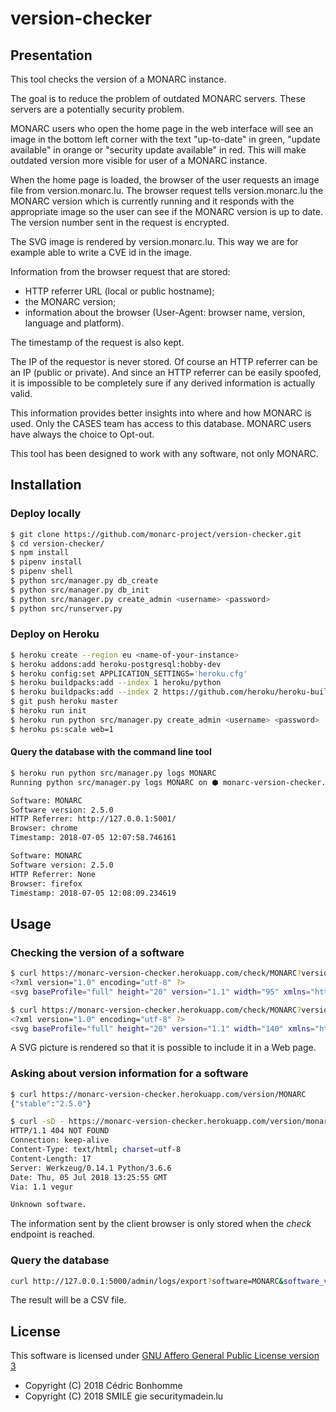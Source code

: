 # version-checker

## Presentation

This tool checks the version of a MONARC instance.

The goal is to reduce the problem of outdated MONARC servers. These servers are
a potentially security problem.

MONARC users who open the home page in the web interface will see an image in
the bottom left corner with the text "up-to-date" in green, "update available"
in orange  or "security update available" in red.
This will make outdated version more visible for user of a MONARC instance.

When the home page is loaded, the browser of the user requests an image file
from version.monarc.lu.
The browser request tells version.monarc.lu the MONARC version which is
currently running and it responds with the appropriate image so the user can
see if the MONARC version is up to date. The version number sent in the request
is encrypted.

The SVG image is rendered by version.monarc.lu. This way we are for example
able to write a CVE id in the image.

Information from the browser request that are stored:

- HTTP referrer URL (local or public hostname);
- the MONARC version;
- information about the browser (User-Agent: browser name, version, language
  and platform).

The timestamp of the request is also kept.

The IP of the requestor is never stored.
Of course an HTTP referrer can be an IP (public or private). And since an HTTP
referrer can be easily spoofed, it is impossible to be completely sure if any
derived information is actually valid.

This information provides better insights into where and how MONARC is used.
Only the CASES team has access to this database. MONARC users have always the
choice to Opt-out.

This tool has been designed to work with any software, not only MONARC.


## Installation

### Deploy locally

```bash
$ git clone https://github.com/monarc-project/version-checker.git
$ cd version-checker/
$ npm install
$ pipenv install
$ pipenv shell
$ python src/manager.py db_create
$ python src/manager.py db_init
$ python src/manager.py create_admin <username> <password>
$ python src/runserver.py
```

### Deploy on Heroku

```bash
$ heroku create --region eu <name-of-your-instance>
$ heroku addons:add heroku-postgresql:hobby-dev
$ heroku config:set APPLICATION_SETTINGS='heroku.cfg'
$ heroku buildpacks:add --index 1 heroku/python
$ heroku buildpacks:add --index 2 https://github.com/heroku/heroku-buildpack-nodejs
$ git push heroku master
$ heroku run init
$ heroku run python src/manager.py create_admin <username> <password>
$ heroku ps:scale web=1
```

#### Query the database with the command line tool

```bash
$ heroku run python src/manager.py logs MONARC
Running python src/manager.py logs MONARC on ⬢ monarc-version-checker... up, run.2944 (Free)

Software: MONARC
Software version: 2.5.0
HTTP Referrer: http://127.0.0.1:5001/
Browser: chrome
Timestamp: 2018-07-05 12:07:58.746161

Software: MONARC
Software version: 2.5.0
HTTP Referrer: None
Browser: firefox
Timestamp: 2018-07-05 12:08:09.234619
```

## Usage

### Checking the version of a software

```bash
$ curl https://monarc-version-checker.herokuapp.com/check/MONARC?version=2.5.0
<?xml version="1.0" encoding="utf-8" ?>
<svg baseProfile="full" height="20" version="1.1" width="95" xmlns="http://www.w3.org/2000/svg" xmlns:ev="http://www.w3.org/2001/xml-events" xmlns:xlink="http://www.w3.org/1999/xlink"><defs /><rect fill="green" height="20" width="95" x="0" y="0" /><g fill="white" font-family="DejaVu Sans" font-size="14"><text fill="white" font-weight="bold" x="5" y="15">up-to-date</text></g></svg>

$ curl https://monarc-version-checker.herokuapp.com/check/MONARC?version=2.4.0
<?xml version="1.0" encoding="utf-8" ?>
<svg baseProfile="full" height="20" version="1.1" width="140" xmlns="http://www.w3.org/2000/svg" xmlns:ev="http://www.w3.org/2001/xml-events" xmlns:xlink="http://www.w3.org/1999/xlink"><defs /><rect fill="orange" height="20" width="140" x="0" y="0" /><g fill="white" font-family="DejaVu Sans" font-size="14"><text fill="white" font-weight="bold" x="5" y="15">update available</text></g></svg>
```

A SVG picture is rendered so that it is possible to include it in a Web page.

### Asking about version information for a software

```bash
$ curl https://monarc-version-checker.herokuapp.com/version/MONARC
{"stable":"2.5.0"}

$ curl -sD - https://monarc-version-checker.herokuapp.com/version/monarc
HTTP/1.1 404 NOT FOUND
Connection: keep-alive
Content-Type: text/html; charset=utf-8
Content-Length: 17
Server: Werkzeug/0.14.1 Python/3.6.6
Date: Thu, 05 Jul 2018 13:25:55 GMT
Via: 1.1 vegur

Unknown software.
```

The information sent by the client browser is only stored when the *check*
endpoint is reached.


### Query the database

```bash
curl http://127.0.0.1:5000/admin/logs/export?software=MONARC&software_version=2.5.0
```

The result will be a CSV file.


## License

This software is licensed under
[GNU Affero General Public License version 3](https://www.gnu.org/licenses/agpl-3.0.html)

- Copyright (C) 2018 Cédric Bonhomme
- Copyright (C) 2018 SMILE gie securitymadein.lu
